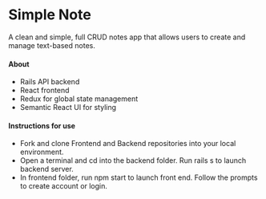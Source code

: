 # Simple Note
A clean and simple, full CRUD notes app that allows users to create and manage text-based notes. 

#### About
* Rails API backend 
* React frontend 
* Redux for global state management 
* Semantic React UI for styling


#### Instructions for use
* Fork and clone Frontend and Backend repositories into your local environment. 
* Open a terminal and cd into the backend folder. Run rails s to launch backend server. 
* In frontend folder, run npm start to launch front end. Follow the prompts to create account or login. 

